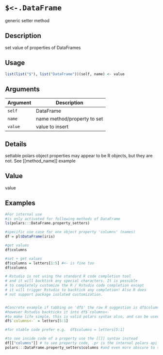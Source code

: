 # `$<-.DataFrame`

generic setter method


## Description

set value of properties of DataFrames


## Usage

```r
list(list("$"), list("DataFrame"))(self, name) <- value
```


## Arguments

Argument      |Description
------------- |----------------
`self`     |     DataFrame
`name`     |     name method/property to set
`value`     |     value to insert


## Details

settable polars object properties may appear to be R objects, but they are not.
 See [[method_name]] example


## Value

value


## Examples

```r
#For internal use
#is only activated for following methods of DataFrame
ls(polars:::DataFrame.property_setters)

#specific use case for one object property 'columns' (names)
df = pl$DataFrame(iris)

#get values
df$columns

#set + get values
df$columns = letters[1:5] #<- is fine too
df$columns

# Rstudio is not using the standard R code completion tool
# and it will backtick any special characters. It is possible
# to completely customize the R / Rstudio code completion except
# it will trigger Rstudio to backtick any completion! Also R does
# not support package isolated customization.


#Concrete example if tabbing on 'df$' the raw R suggestion is df$columns<-
#however Rstudio backticks it into df$`columns<-`
#to make life simple, this is valid polars syntax also, and can be used in fast scripting
df$`columns<-` = letters[5:1]

#for stable code prefer e.g.  df$columns = letters[5:1]

#to see inside code of a property use the [[]] syntax instead
df[["columns"]] # to see property code, .pr is the internal polars api into rust polars
polars:::DataFrame.property_setters$columns #and even more obscure to see setter code
```


